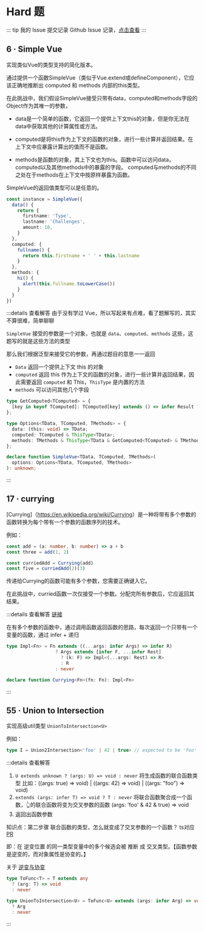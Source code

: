 
# Hard 题

::: tip 我的 Issue 提交记录
Github Issue 记录，[点击查看](https://github.com/type-challenges/type-challenges/issues/created_by/linjunc)
:::

## 6 · Simple Vue

实现类似Vue的类型支持的简化版本。

通过提供一个函数SimpleVue（类似于Vue.extend或defineComponent），它应该正确地推断出 computed 和 methods 内部的this类型。

在此挑战中，我们假设SimpleVue接受只带有data，computed和methods字段的Object作为其唯一的参数，

- data是一个简单的函数，它返回一个提供上下文this的对象，但是你无法在data中获取其他的计算属性或方法。

- computed是将this作为上下文的函数的对象，进行一些计算并返回结果。在上下文中应暴露计算出的值而不是函数。

- methods是函数的对象，其上下文也为this。函数中可以访问data，computed以及其他methods中的暴露的字段。 computed与methods的不同之处在于methods在上下文中按原样暴露为函数。

SimpleVue的返回值类型可以是任意的。

```typescript
const instance = SimpleVue({
  data() {
    return {
      firstname: 'Type',
      lastname: 'Challenges',
      amount: 10,
    }
  },
  computed: {
    fullname() {
      return this.firstname + ' ' + this.lastname
    }
  },
  methods: {
    hi() {
      alert(this.fullname.toLowerCase())
    }
  }
})
```

:::details 查看解答
由于没有学过 Vue，所以写起来有点难，看了题解写的，其实不算很难，简单聊聊

`SimpleVue` 接受的参数是一个对象，也就是 `data`、`computed`、`methods` 这些，这题写的就是这些方法的类型

那么我们根据泛型来接受它的参数，再通过题目的意思一一返回

- `Data` 返回一个提供上下文 this 的对象
- `computed` 返回 this 作为上下文的函数的对象，进行一些计算并返回结果，因此需要返回 `computed` 和 This，`ThisType` 是内置的方法
- `methods` 可以访问其他几个字段

```ts
type GetComputed<TComputed> = {
  [key in keyof TComputed]: TComputed[key] extends () => infer Result ? Result : never;
};

type Options<TData, TComputed, TMethods> = {
  data: (this: void) => TData;
  computed: TComputed & ThisType<TData>;
  methods: TMethods & ThisType<TData & GetComputed<TComputed> & TMethods>;
};

declare function SimpleVue<TData, TComputed, TMethods>(
  options: Options<TData, TComputed, TMethods>
): unknown;

```

:::

## 17 · currying

[Currying]（<https://en.wikipedia.org/wiki/Currying>）是一种将带有多个参数的函数转换为每个带有一个参数的函数序列的技术。

例如：

```typescript
const add = (a: number, b: number) => a + b
const three = add(1, 2)

const curriedAdd = Currying(add)
const five = curriedAdd(2)(3)
```

传递给Currying的函数可能有多个参数，您需要正确键入它。

在此挑战中，curried函数一次仅接受一个参数。分配完所有参数后，它应返回其结果。

:::details 查看解答
[链接](https://www.typescriptlang.org/play?ssl=39&ssc=48&pln=33&pc=1#code/PQKgUABBCMDsEFoKHvzQM4mDRlGlEN37ARgJ4QCCAdgC4AWA9uSQGICuEAFAAICGVAZswEoIAYkAPaoD60kVwBO0rkWzZhyiIAyMwHduiqAD4IgRldA7DGAZa0BXgYAqlQN-+gRejAMP+Aia0Bz8RAAKAJQiBOU0Db8dcAUsYHnEwCAGLQhtQAp1QBNrQERjQAwjQFo5QC+9QDrowH95QApXABUiAAcAUwBlAGNpAEtsyggAFgA6AAYQgG0AYWZZIhLyAHMAXUAIf+pKSmyAZwAuYGBc8mqAdxKAazLcgBMSrmraaU7gOcXgFraOzsBIf8B6M0AAOUBZz0AwHUAyPUBIc0AsTUAqOUAh5UAHU0AQt0BfxXfAG3jAEbGgC45QDz1s8Huc3l9foB4vUA6EqfQABRoB6c2CUGwgGj5QBBmoAsf5CAANCZRhthCvRhhUuMtlhAALzsLijCDkZgAWwIuWkABoIAQmSz2ZyhLTdFwIABqXmk8kVGjSXK5OkQKnLNjQHkAJgEITJ5ApEEKrVKK1I1KVB2k7S6bBV2qguv1vBKADdFfTDbISibqWwtWwAMx2iCE-EhQAE8oAkBMAm374i1Wzr4n7vQD3yoBfgKeUJsgAqDQAA6YBAyMAxtaAOw9AHSpgFNFQDB2miINhIrE4jYPcblr9zoBCa0Ao3KAUuNAOvKkI+gUAYEqAWUTADHagAEje4fQBwKjYK4AUvUAK-GAPbVAG6KgGW-QA55tXsLowhAAOIlGjMAgQQBQcoBT80A0O44gZDMYTYmFajVABWww2W2AcGAAC9qAQJoADkwBAYAwEg0AIAAfTg+CEPgiBAAN5T5AGO5QBAD1gxCcJgiBwLASgckVABJVlsgAGwAHkYchdHpWiIFyAAPSgpmWYZ2DYaoeJkToxggDpeE5MgtmGYVdCEkTXCDKA5PkhSoAAflE-imNY9jOIaKTpAgRgeR46odIgVxcgpbpsEUqyFJUth5iZRgJIgMjKKo7jeLEplTIpJzXG0SzrMCryAsChT+VyV1pEg5ZckKCiZEVfhyEKSgSnoCA4yOGi6LYXhyAc8gBCZFzqNo-yoJAbDcIQiBAGlbQBV6LSDEququD8IgkpyM2WViIgABvCAAFEAEdmC4CieUG5i8hSiAAF8IF4aRaFZCAAHIOCIvIEBfcaKKmTozOAZhUoo4Y1sgh0KibL1lmgc0jXjNgbSZClSi6Hk+WZNkOW5A0mQIWhaH2ngnMoaRmFybUroNI1bo1B7DmtF6IDeo5Pv5H7OR5QoAaBkHyB5ZY8eB3IeB5XISYJnleFe8H0YgToqbJwq6V0cHIe1QjesKLhhjMpUGmwKaZsoKiRrG6iAq23JaF4WHPRWdUGTp97OictgvoFX6Ndx3l8ZZsGIdyXdtC5YXptisWJfGqjpeIuWFebDUeRRtGug1rWsekXXmdBtn2GJ-XSf9kV2Ep4OCY12nUfpj2A7YJnI8NgOOZNnQzbACzILAaDWpqwBoOXOQBTaxa1r2tz8AdAgQdAGq5VDAGPIwAVbzvQYRnGYBn1fD8v22X8eGGGZOX-QCQN3CAb2b1uHw7rv30-TY+9gYBhmBk60r1cfABezR4NGn9un2GF9597kegNAgiwCAA)

在有多个参数的函数中，通过调用函数返回函数的思路，每次返回一个只带有一个变量的函数，通过 infer + 递归

```ts
type Impl<Fn> = Fn extends ((...args: infer Args) => infer R)
                  ? Args extends [infer F, ...infer Rest]
                    ? (k: F) => Impl<(...args: Rest) => R>
                    : R
                  : never

declare function Currying<Fn>(fn: Fn): Impl<Fn>
```

:::

## 55 · Union to Intersection

实现高级util类型 `UnionToIntersection<U>`

例如：

```typescript
type I = Union2Intersection<'foo' | 42 | true> // expected to be 'foo' & 42 & true
```

:::details 查看解答

 1. `U extends unknown ? (args: U) => void : never` 将生成函数的联合函数类型 比如：((args: true) => void) | ((args: 42) => void) | ((args: "foo") => void)
 2. `extends (args: infer T) => void ? T : never` 将联合函数聚合成一个函数，👆的联合函数将变为交叉参数的函数 (args: 'foo' & 42 & true) => void
 3. 返回出函数参数

 知识点：第二步骤 联合函数的类型，怎么就变成了交叉参数的一个函数？ ts对应[PR](https://github.com/Microsoft/TypeScript/pull/21496)

 即：在 逆变位置 的同一类型变量中的多个候选会被 推断 成 交叉类型。【函数参数是逆变的，而对象属性是协变的。】

 关于 [逆变与协变](https://jkchao.github.io/typescript-book-chinese/tips/covarianceAndContravariance.html)

```ts
type ToFunc<T> = T extends any 
  ? (arg: T) => void
  : never

type UnionToIntersection<U> = ToFunc<U> extends (args: infer Arg) => void
  ? Arg
  : never
```

:::
